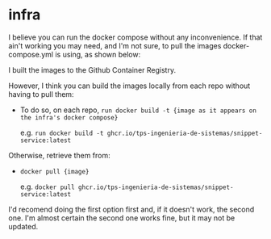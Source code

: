 # infra

I believe you can run the docker compose without any inconvenience. If that ain't working you may need, and I'm not sure, to pull the images docker-compose.yml is using, as shown below:

I built the images to the Github Container Registry. 

However, I think you can build the images locally from each repo without having to pull them:
* To do so, on each repo, ```run docker build -t {image as it appears on the infra's docker compose}```
  
  e.g. ```run docker build -t ghcr.io/tps-ingenieria-de-sistemas/snippet-service:latest```


Otherwise, retrieve them from:
* ```docker pull {image}```

  e.g. ```docker pull ghcr.io/tps-ingenieria-de-sistemas/snippet-service:latest```

I'd recomend doing the first option first and, if it doesn't work, the second one. I'm almost certain the second one works fine, but it may not be updated.





